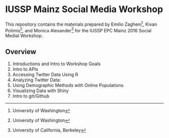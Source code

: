 # IUSSP Mainz Social Media Workshop

This repository contains the materials prepared by Emilio Zagheni[^1], Kivan Polimis[^1], and Monica Alexander[^2] for the IUSSP EPC Mainz 2016 Social Medial Workshop.

## Overview 
1. Introductions and Intro to Workshop Goals 
2. Intro to APIs
3. Accessing Twitter Data Using R 
4. Analyzing Twitter Data: 
5. Using Demographic Methods with Online Populations
6. Visualizing Data with Shiny 
7. Intro to git/Github 

[^1]: University of Washington  
[^2]: University of California, Berkeley  